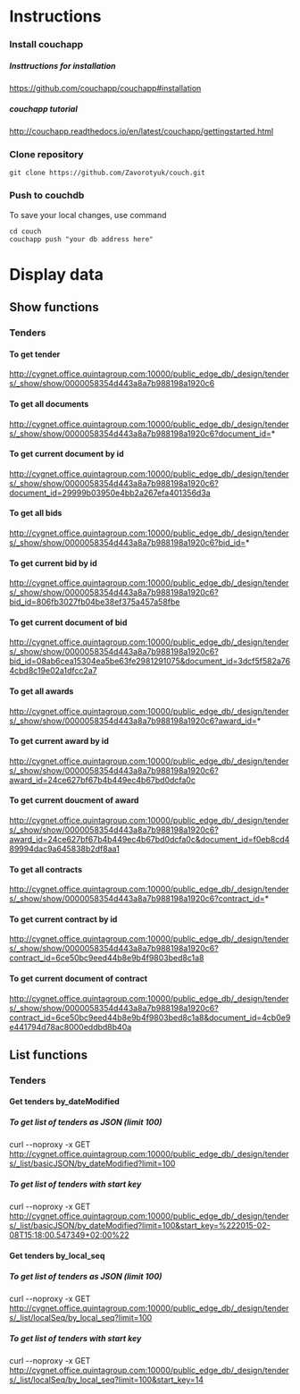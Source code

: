 # Instructions

### Install couchapp
##### Insttructions for installation
https://github.com/couchapp/couchapp#installation
##### couchapp tutorial  
http://couchapp.readthedocs.io/en/latest/couchapp/gettingstarted.html

### Clone repository
```
git clone https://github.com/Zavorotyuk/couch.git
```
### Push to couchdb

To save your local changes, use command

```
cd couch
couchapp push "your db address here"
```
# Display data
## Show functions
### Tenders

#### To get tender
http://cygnet.office.quintagroup.com:10000/public_edge_db/_design/tenders/_show/show/0000058354d443a8a7b988198a1920c6

#### To get all documents
http://cygnet.office.quintagroup.com:10000/public_edge_db/_design/tenders/_show/show/0000058354d443a8a7b988198a1920c6?document_id=*

#### To get current document by id
http://cygnet.office.quintagroup.com:10000/public_edge_db/_design/tenders/_show/show/0000058354d443a8a7b988198a1920c6?document_id=29999b03950e4bb2a267efa401356d3a

#### To get all bids
http://cygnet.office.quintagroup.com:10000/public_edge_db/_design/tenders/_show/show/0000058354d443a8a7b988198a1920c6?bid_id=*

#### To get current bid by id
http://cygnet.office.quintagroup.com:10000/public_edge_db/_design/tenders/_show/show/0000058354d443a8a7b988198a1920c6?bid_id=806fb3027fb04be38ef375a457a58fbe

#### To get current document of bid
http://cygnet.office.quintagroup.com:10000/public_edge_db/_design/tenders/_show/show/0000058354d443a8a7b988198a1920c6?bid_id=08ab6cea15304ea5be63fe2981291075&document_id=3dcf5f582a764cbd8c19e02a1dfcc2a7

#### To get all awards
http://cygnet.office.quintagroup.com:10000/public_edge_db/_design/tenders/_show/show/0000058354d443a8a7b988198a1920c6?award_id=*

#### To get current award by id
http://cygnet.office.quintagroup.com:10000/public_edge_db/_design/tenders/_show/show/0000058354d443a8a7b988198a1920c6?award_id=24ce627bf67b4b449ec4b67bd0dcfa0c


#### To get current doucment of award
http://cygnet.office.quintagroup.com:10000/public_edge_db/_design/tenders/_show/show/0000058354d443a8a7b988198a1920c6?award_id=24ce627bf67b4b449ec4b67bd0dcfa0c&document_id=f0eb8cd489994dac9a645838b2df8aa1

#### To get all contracts
http://cygnet.office.quintagroup.com:10000/public_edge_db/_design/tenders/_show/show/0000058354d443a8a7b988198a1920c6?contract_id=*

#### To get current contract by id
http://cygnet.office.quintagroup.com:10000/public_edge_db/_design/tenders/_show/show/0000058354d443a8a7b988198a1920c6?contract_id=6ce50bc9eed44b8e9b4f9803bed8c1a8


#### To get current document of contract
http://cygnet.office.quintagroup.com:10000/public_edge_db/_design/tenders/_show/show/0000058354d443a8a7b988198a1920c6?contract_id=6ce50bc9eed44b8e9b4f9803bed8c1a8&document_id=4cb0e9e441794d78ac8000eddbd8b40a








## List functions
### Tenders
#### Get tenders by_dateModified

##### To get list of tenders as JSON (limit 100)

curl --noproxy -x GET http://cygnet.office.quintagroup.com:10000/public_edge_db/_design/tenders/_list/basicJSON/by_dateModified?limit=100

##### To get list of tenders with start key
curl --noproxy -x GET http://cygnet.office.quintagroup.com:10000/public_edge_db/_design/tenders/_list/basicJSON/by_dateModified?limit=100&start_key=%222015-02-08T15:18:00.547349+02:00%22


#### Get tenders by_local_seq

##### To get list of tenders as JSON (limit 100)

curl --noproxy -x GET http://cygnet.office.quintagroup.com:10000/public_edge_db/_design/tenders/_list/localSeq/by_local_seq?limit=100

##### To get list of tenders with start key

curl --noproxy -x GET http://cygnet.office.quintagroup.com:10000/public_edge_db/_design/tenders/_list/localSeq/by_local_seq?limit=100&start_key=14
